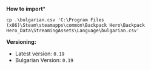 **How to import***
```shell
cp .\bulgarian.csv 'C:\Program Files (x86)\Steam\steamapps\common\Backpack Hero\Backpack Hero_Data\StreamingAssets\Language\bulgarian.csv'
```


**Versioning:**

- Latest version: `0.19`
- Bulgarian Version: `0.19`